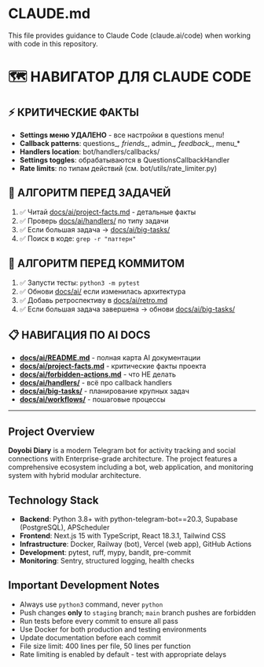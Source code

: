 # CLAUDE.md

This file provides guidance to Claude Code (claude.ai/code) when working with code in this repository.

# 🗺️ НАВИГАТОР ДЛЯ CLAUDE CODE

## ⚡ КРИТИЧЕСКИЕ ФАКТЫ
- **Settings меню УДАЛЕНО** - все настройки в questions menu!
- **Callback patterns**: questions_*, friends_*, admin_*, feedback_*, menu_*
- **Handlers location**: bot/handlers/callbacks/
- **Settings toggles**: обрабатываются в QuestionsCallbackHandler
- **Rate limits**: по типам действий (см. bot/utils/rate_limiter.py)

## 🎯 АЛГОРИТМ ПЕРЕД ЗАДАЧЕЙ
1. ✅ Читай [docs/ai/project-facts.md](docs/ai/project-facts.md) - детальные факты
2. ✅ Проверь [docs/ai/handlers/](docs/ai/handlers/) по типу задачи
3. ✅ Если большая задача → [docs/ai/big-tasks/](docs/ai/big-tasks/)
4. ✅ Поиск в коде: `grep -r "паттерн"`

## 🔄 АЛГОРИТМ ПЕРЕД КОММИТОМ
1. ✅ Запусти тесты: `python3 -m pytest`
2. ✅ Обнови [docs/ai/](docs/ai/) если изменилась архитектура  
3. ✅ Добавь ретроспективу в [docs/ai/retro.md](docs/ai/retro.md)
4. ✅ Если большая задача завершена → обнови [docs/ai/big-tasks/](docs/ai/big-tasks/)

## 📋 НАВИГАЦИЯ ПО AI DOCS
- **[docs/ai/README.md](docs/ai/README.md)** - полная карта AI документации
- **[docs/ai/project-facts.md](docs/ai/project-facts.md)** - критические факты проекта
- **[docs/ai/forbidden-actions.md](docs/ai/forbidden-actions.md)** - что НЕ делать
- **[docs/ai/handlers/](docs/ai/handlers/)** - всё про callback handlers
- **[docs/ai/big-tasks/](docs/ai/big-tasks/)** - планирование крупных задач
- **[docs/ai/workflows/](docs/ai/workflows/)** - пошаговые процессы

---

## Project Overview

**Doyobi Diary** is a modern Telegram bot for activity tracking and social connections with Enterprise-grade architecture. The project features a comprehensive ecosystem including a bot, web application, and monitoring system with hybrid modular architecture.

## Technology Stack

- **Backend**: Python 3.8+ with python-telegram-bot==20.3, Supabase (PostgreSQL), APScheduler
- **Frontend**: Next.js 15 with TypeScript, React 18.3.1, Tailwind CSS
- **Infrastructure**: Docker, Railway (bot), Vercel (web app), GitHub Actions
- **Development**: pytest, ruff, mypy, bandit, pre-commit
- **Monitoring**: Sentry, structured logging, health checks

## Important Development Notes

- Always use `python3` command, never `python`
- Push changes **only** to `staging` branch; `main` branch pushes are forbidden
- Run tests before every commit to ensure all pass
- Use Docker for both production and testing environments
- Update documentation before each commit
- File size limit: 400 lines per file, 50 lines per function
- Rate limiting is enabled by default - test with appropriate delays